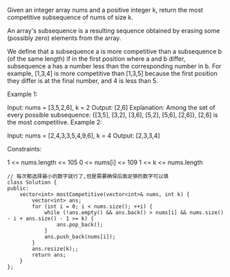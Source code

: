 Given an integer array nums and a positive integer k, return the most competitive subsequence of nums of size k.

An array's subsequence is a resulting sequence obtained by erasing some (possibly zero) elements from the array.

We define that a subsequence a is more competitive than a subsequence b (of the same length) if in the first position where a and b differ, subsequence a has a number less than the corresponding number in b. For example, [1,3,4] is more competitive than [1,3,5] because the first position they differ is at the final number, and 4 is less than 5.

 

Example 1:

Input: nums = [3,5,2,6], k = 2 
Output: [2,6]
Explanation: Among the set of every possible subsequence: {[3,5], [3,2], [3,6], [5,2], [5,6], [2,6]}, [2,6] is the most competitive.
Example 2:

Input: nums = [2,4,3,3,5,4,9,6], k = 4
Output: [2,3,3,4]
 

Constraints:

1 <= nums.length <= 105
0 <= nums[i] <= 109 
1 <= k <= nums.length

```
// 每次都选择最小的数字就行了,但是需要确保后面足够的数字可以填
class Solution {
public:
    vector<int> mostCompetitive(vector<int>& nums, int k) {
        vector<int> ans;
        for (int i = 0; i < nums.size(); ++i) {
            while (!ans.empty() && ans.back() > nums[i] && nums.size() - i + ans.size() - 1 >= k) {
                ans.pop_back();
            }
            ans.push_back(nums[i]);
        }
        ans.resize(k);;
        return ans;
    }
};
```
